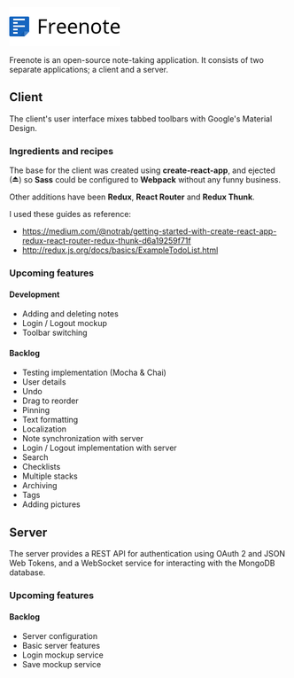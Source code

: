 ![Freenote icon](./logo.png?raw=true "Freenote")

Freenote is an open-source note-taking application. It consists of two separate applications; a client and a server.

<!-- -->

## Client

The client's user interface mixes tabbed toolbars with Google's Material Design. 

### Ingredients and recipes
The base for the client was created using **create-react-app**, and ejected (&#9167;) so **Sass** could be configured to **Webpack** without any funny business.

Other additions have been **Redux**, **React Router** and **Redux Thunk**.

I used these guides as reference:
* https://medium.com/@notrab/getting-started-with-create-react-app-redux-react-router-redux-thunk-d6a19259f71f
* http://redux.js.org/docs/basics/ExampleTodoList.html

### Upcoming features
#### Development
* Adding and deleting notes
* Login / Logout mockup
* Toolbar switching

#### Backlog
* Testing implementation (Mocha & Chai)
* User details
* Undo
* Drag to reorder
* Pinning
* Text formatting
* Localization
* Note synchronization with server
* Login / Logout implementation with server
* Search
* Checklists
* Multiple stacks
* Archiving
* Tags
* Adding pictures

<!-- -->

## Server
The server provides a REST API for authentication using OAuth 2 and JSON Web Tokens, and a WebSocket service for interacting with the MongoDB database.

### Upcoming features
#### Backlog
* Server configuration
* Basic server features
* Login mockup service
* Save mockup service
